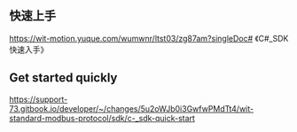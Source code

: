 ## 快速上手

https://wit-motion.yuque.com/wumwnr/ltst03/zg87am?singleDoc# 《C#_SDK快速入手》




## Get started quickly

https://support-73.gitbook.io/developer/~/changes/5u2oWJb0i3GwfwPMdTt4/wit-standard-modbus-protocol/sdk/c-_sdk-quick-start
